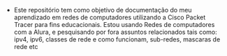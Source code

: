 - Este repositório tem como objetivo de documentação do meu aprendizado em redes de computadores utilizando a Cisco Packet Tracer para fins educacionais. Estou usando Redes de computadores com a Alura, e pesquisando por fora assuntos relacionados tais como: ipv4, ipv6, classes de rede e como funcionam, sub-redes, mascaras de rede etc